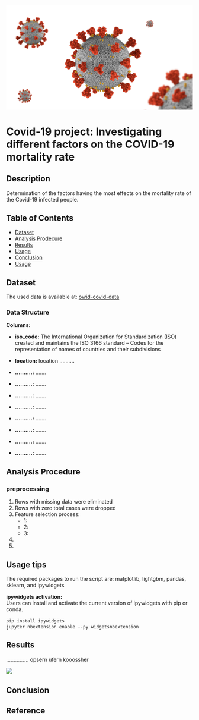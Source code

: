 <img src="img/Covid19.jpg" width=1100/>

# Covid-19 project: Investigating different factors on the COVID-19 mortality rate #

## Description
Determination of the factors having the most effects on the mortality rate of the Covid-19 infected people.

## Table of Contents
* [Dataset](#Dataset)
* [Analysis Prodecure](#Analysis-Procedure)  
* [Results](#Results)  
* [Usage](#Usage)  
* [Conclusion](#Conclusion)  
* [Usage](#Usage)  


## Dataset

The used data is available at: [owid-covid-data](https://ourworldindata.org/coronavirus)

### Data Structure
**Columns:**  

* **iso_code:** The International Organization for Standardization (ISO) created and maintains the ISO
3166 standard – Codes for the representation of names of countries and their subdivisions  

* **location:** location ..........

* **..........:** .......

* **..........:** .......

* **..........:** .......

* **..........:** .......

* **..........:** .......

* **..........:** .......

* **..........:** .......

* **..........:** .......


## Analysis Procedure

### preprocessing
1. Rows with missing data were eliminated
2. Rows with zero total cases were dropped
3. Feature selection process:  
    * 1:
    * 2:
    * 3:
4.
5.


## Usage tips
The required packages to run the script are: matplotlib, lightgbm, pandas, sklearn, and ipywidgets  
  
  
  
**ipywidgets activation:**  
  Users can install and activate the current version of ipywidgets with pip or conda.  
  
    pip install ipywidgets
    jupyter nbextension enable --py widgetsnbextension
   


## Results

............... opsern ufern kooossher

<img src="img/plot1.jpg" width=300/>


## Conclusion






Reference
-------

